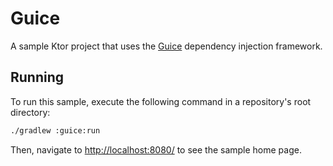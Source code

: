 # Guice

A sample Ktor project that uses the [Guice](https://github.com/google/guice) dependency injection framework.

## Running

To run this sample, execute the following command in a repository's root directory:

```bash
./gradlew :guice:run
```
 
Then, navigate to [http://localhost:8080/](http://localhost:8080/) to see the sample home page. 
